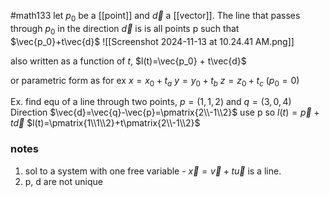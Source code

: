 #math133 
let $p_0$ be a [[point]] and $\vec{d}$ a [[vector]].
The line that passes through $p_0$ in the direction $\vec{d}$ is is all points p such that $\vec{p_0}+t\vec{d}$
![[Screenshot 2024-11-13 at 10.24.41 AM.png]]

also written as a function of $t$, $l(t)=\vec{p_0} + t\vec{d}$

or parametric form as for ex
$x=x_0+t_a$
$y=y_0+t_b$
$z=z_0+t_c$
$(p_0=0)$

Ex. find equ of a line through two points, $p=(1,1,2)$ and $q=(3,0,4)$
Direction $\vec{d}=\vec{q}-\vec{p}=\pmatrix{2\\-1\\2}$
use p so
$l(t)=\vec{p}+t\vec{d}$
$l(t)=\pmatrix{1\\1\\2}+t\pmatrix{2\\-1\\2}$
### notes
1. sol to a system with one free variable - $\vec{x} = \vec{v} + t\vec{u}$ is a line.
2. p, d are not unique
